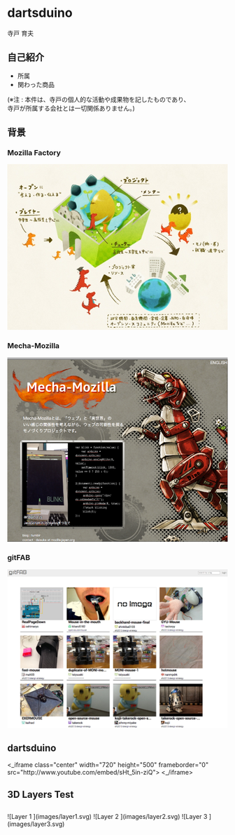 
# dartsduino    <!-- class: "slide", id: "title" -->

<p class="large">
  寺戸 育夫
</p>


## 自己紹介    <!-- class: "slide" -->

* 所属
* 関わった商品

<div class="note">
  (※注 : 本件は、寺戸の個人的な活動や成果物を記したものであり、<br> 寺戸が所属する会社とは一切関係ありません。)
</div>


## 背景    <!-- group: "zoom-test", class: "slide zoom-overview", dx: 0 -->


### Mozilla Factory    <!-- group: "zoom-test zoom-test-child", class: "slide zoom-item center", scale: 0.25, tx:  -280 -->

![Mozilla Factory   <!-- class: "fill-slide" -->](images/mozilla-factory.jpg)


### Mecha-Mozilla   <!-- group: "zoom-test zoom-test-child", class: "slide zoom-item center", scale: 0.25 -->

![Mecha Mozilla   <!-- class: "fill-slide" -->](images/mecha-mozilla.png)


### gitFAB    <!-- group: "zoom-test zoom-test-child", class: "slide zoom-item center", scale: 0.25, tx: 280 -->

![gitFAB   <!-- class: "fill-slide" -->](images/gitfab.png)


##     <!-- group: "zoom-test", class: "zoom-overview", dx: 1500 -->


## dartsduino    <!-- class: "slide" -->

<div class="center">
  <_iframe class="center" width="720" height="500" frameborder="0"
    src="http://www.youtube.com/embed/sHt_5in-ziQ">
  <_/iframe>
</div>


## 3D Layers Test    <!-- class: "slide layers-3d", dx: 0 -->

##     <!-- group: "layers-test", class: "layers-3d", z: 100, rotate-x: -70, rotate-y: -45 -->

<div class="layers">
  ![Layer 1   <!-- class: "layer", id: "layer1", width: 560 -->](images/layer1.svg)
  ![Layer 2   <!-- class: "layer", id: "layer2", width: 560 -->](images/layer2.svg)
  ![Layer 3   <!-- class: "layer", id: "layer3", width: 560 -->](images/layer3.svg)
</div>

##     <!-- group: "layers-test", id: "layers-detail" -->
